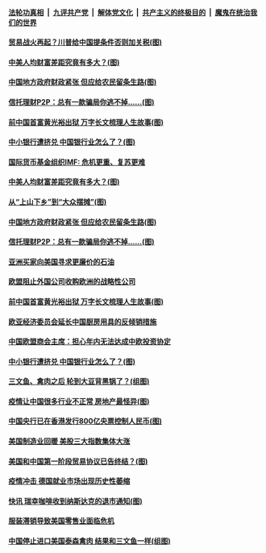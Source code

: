 ####  [法轮功真相](../../../../basic/blob/master/README.md?t=06252131) &nbsp;|&nbsp; [九评共产党](../../../../9ping.md/blob/master/README.md?t=06252131) &nbsp;|&nbsp; [解体党文化](../../../../jtdwh.md/blob/master/README.md?t=06252131)  &nbsp;|&nbsp; [共产主义的终极目的](../../../../gczydzjmd.md/blob/master/README.md?t=06252131) &nbsp;|&nbsp; [魔鬼在统治我们的世界](../../../../mgztzwmdsj.md/blob/master/README.md?t=06252131) 

#### [贸易战火再起？川普给中国提条件否则加关税(图)](../pages/p5/937682.md?t=06252131) 

#### [中美人均财富差距究竟有多大？(图)](../pages/p5/937633.md?t=06252131) 

#### [中国地方政府财政紧张 但应给农民留条生路(图)](../pages/p5/937593.md?t=06252131) 

#### [信托理财P2P：总有一款骗局你逃不掉……(图)](../pages/p5/937618.md?t=06252131) 

#### [前中国首富黄光裕出狱 万字长文梳理人生故事(图)](../pages/p5/937586.md?t=06252131) 

#### [中小银行遭挤兑 中国银行业怎么了？(图)](../pages/p5/937574.md?t=06252131) 

#### [国际货币基金组织IMF: 危机更重、复苏更难](../pages/p5/937676.md?t=06252131) 

#### [中美人均财富差距究竟有多大？(图)](../pages/p5/937633.md?t=06252131) 

#### [从“上山下乡”到“大众摆摊”(图)](../pages/p5/937620.md?t=06252131) 

#### [中国地方政府财政紧张 但应给农民留条生路(图)](../pages/p5/937593.md?t=06252131) 

#### [信托理财P2P：总有一款骗局你逃不掉……(图)](../pages/p5/937618.md?t=06252131) 

#### [亚洲买家向美国寻求更廉价的石油](../pages/p5/937608.md?t=06252131) 

#### [欧盟阻止外国公司收购欧洲的战略性公司](../pages/p5/937606.md?t=06252131) 

#### [前中国首富黄光裕出狱 万字长文梳理人生故事(图)](../pages/p5/937586.md?t=06252131) 

#### [欧亚经济委员会延长中国厨房用具的反倾销措施](../pages/p5/937582.md?t=06252131) 

#### [中国欧盟商会主席：担心年内无法达成中欧投资协定](../pages/p5/937575.md?t=06252131) 

#### [中小银行遭挤兑 中国银行业怎么了？(图)](../pages/p5/937574.md?t=06252131) 

#### [三文鱼、禽肉之后 轮到大豆背黑锅了？(组图)](../pages/p5/937480.md?t=06252131) 

#### [疫情让中国很多行业不正常 房地产最怪异(图)](../pages/p5/937485.md?t=06252131) 

#### [中国央行已在香港发行800亿央票控制人民币(图)](../pages/p5/937478.md?t=06252131) 

#### [美国制造业回暖 美股三大指数集体大涨](../pages/p5/937475.md?t=06252131) 

#### [美国和中国第一阶段贸易协议已告终结？(图)](../pages/p5/937467.md?t=06252131) 

#### [疫情冲击 德国就业市场出现历史性萎缩](../pages/p5/937462.md?t=06252131) 

#### [快讯 瑞幸咖啡收到纳斯达克的退市通知(图)](../pages/p5/937459.md?t=06252131) 

#### [服装滞销导致美国零售业面临危机](../pages/p5/937458.md?t=06252131) 

#### [中国停止进口美国泰森禽肉 结果和三文鱼一样(组图)](../pages/p5/937379.md?t=06252131) 

